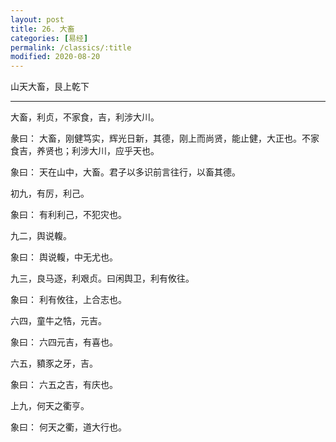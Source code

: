 ```yaml
---
layout: post
title: 26. 大畜
categories: [易经]
permalink: /classics/:title
modified: 2020-08-20
---
```


山天大畜，艮上乾下

---

大畜，利贞，不家食，吉，利涉大川。

彖曰： 大畜，刚健笃实，辉光日新，其德，刚上而尚贤，能止健，大正也。不家食吉，养贤也；利涉大川，应乎天也。

象曰： 天在山中，大畜。君子以多识前言往行，以畜其德。

初九，有厉，利己。

象曰： 有利利己，不犯灾也。

九二，舆说輹。

象曰： 舆说輹，中无尤也。

九三，良马逐，利艰贞。曰闲舆卫，利有攸往。

象曰： 利有攸往，上合志也。

六四，童牛之牿，元吉。

象曰： 六四元吉，有喜也。

六五，豶豕之牙，吉。

象曰： 六五之吉，有庆也。

上九，何天之衢亨。

象曰： 何天之衢，道大行也。
